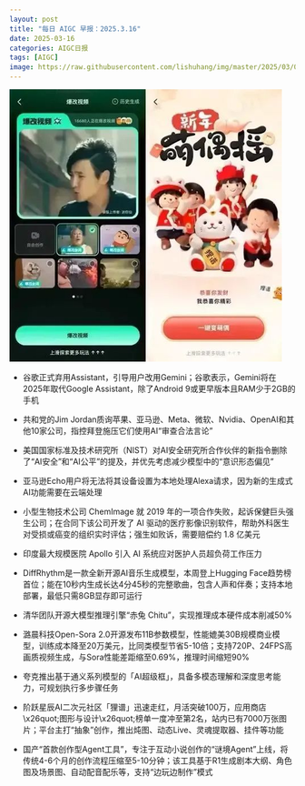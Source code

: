 ```yaml
---
layout: post
title: "每日 AIGC 早报：2025.3.16"
date: 2025-03-16
categories: AIGC日报
tags: [AIGC]
image: https://raw.githubusercontent.com/lishuhang/img/master/2025/03/0316-d.jpg
---
```


![封面图](https://raw.githubusercontent.com/lishuhang/img/master/2025/03/0316-d.jpg)

  - 谷歌正式弃用Assistant，引导用户改用Gemini；谷歌表示，Gemini将在2025年取代Google Assistant，除了Android 9或更早版本且RAM少于2GB的手机

  - 共和党的Jim Jordan质询苹果、亚马逊、Meta、微软、Nvidia、OpenAI和其他10家公司，指控拜登施压它们使用AI“审查合法言论”

  - 美国国家标准及技术研究所（NIST）对AI安全研究所合作伙伴的新指令删除了“AI安全”和“AI公平”的提及，并优先考虑减少模型中的“意识形态偏见”

  - 亚马逊Echo用户将无法将其设备设置为本地处理Alexa请求，因为新的生成式AI功能需要在云端处理

  - 小型生物技术公司 ChemImage 就 2019 年的一项合作失败，起诉保健巨头强生公司；在合同下该公司开发了 AI 驱动的医疗影像识别软件，帮助外科医生对受损或癌变的组织实时评估；强生如败诉，需要赔偿约 1.8 亿美元

  - 印度最大规模医院 Apollo 引入 AI 系统应对医护人员超负荷工作压力

  - DiffRhythm是一款全新开源AI音乐生成模型，本周登上Hugging Face趋势榜首位；能在10秒内生成长达4分45秒的完整歌曲，包含人声和伴奏；支持本地部署，最低只需8GB显存即可运行

  - 清华团队开源大模型推理引擎“赤兔 Chitu”，实现推理成本硬件成本削减50%

  - 潞晨科技Open-Sora 2.0开源发布11B参数模型，性能媲美30B规模商业模型，训练成本降至20万美元，比同类模型节省5-10倍；支持720P、24FPS高画质视频生成，与Sora性能差距缩至0.69%，推理时间缩短90%

  - 夸克推出基于通义系列模型的「AI超级框」，具备多模态理解和深度思考能力，可规划执行多步骤任务

  - 阶跃星辰AI二次元社区「狸谱」迅速走红，月活突破100万，应用商店\x26quot;图形与设计\x26quot;榜单一度冲至第2名，站内已有7000万张图片；平台主打“抽象”创作，推出炖图、动态Live、灵魂提取器、挂件等功能

  - 国产“首款创作型Agent工具”，专注于互动小说创作的“谜境Agent”上线，将传统4-6个月的创作流程压缩至5-10分钟；该工具基于R1生成剧本大纲、角色图及场景图、自动配音配乐等，支持“边玩边制作”模式